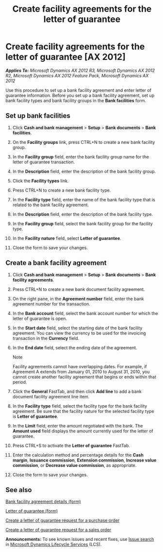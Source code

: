 ﻿---
title: Create facility agreements for the letter of guarantee
TOCTitle: Create facility agreements for the letter of guarantee
ms:assetid: b8e4fd9c-4f73-4461-a70a-e9528cea2ec1
ms:mtpsurl: https://technet.microsoft.com/en-us/library/Hh242761(v=AX.60)
ms:contentKeyID: 36059113
ms.date: 04/18/2014
mtps_version: v=AX.60
f1_keywords:
- Create facility agreements for the letter of guarantee
- facility agreements
---

# Create facility agreements for the letter of guarantee [AX 2012]


_**Applies To:** Microsoft Dynamics AX 2012 R3, Microsoft Dynamics AX 2012 R2, Microsoft Dynamics AX 2012 Feature Pack, Microsoft Dynamics AX 2012_

Use this procedure to set up a bank facility agreement and enter letter of guarantee information. Before you set up a bank facility agreement, set up bank facility types and bank facility groups in the **Bank facilities** form.

## Set up bank facilities

1.  Click **Cash and bank management** \> **Setup** \> **Bank documents** \> **Bank facilities**.

2.  On the **Facility groups** link, press CTRL+N to create a new bank facility group.

3.  In the **Facility group** field, enter the bank facility group name for the letter of guarantee transaction.

4.  In the **Description** field, enter the description of the bank facility group.

5.  Click the **Facility types** link.

6.  Press CTRL+N to create a new bank facility type.

7.  In the **Facility type** field, enter the name of the bank facility type that is related to the bank facility agreement.

8.  In the **Description** field, enter the description of the bank facility type.

9.  In the **Facility group** field, select the bank facility group for the facility type.

10. In the **Facility nature** field, select **Letter of guarantee**.

11. Close the form to save your changes.

## Create a bank facility agreement

1.  Click **Cash and bank management** \> **Setup** \> **Bank documents** \> **Bank facility agreements**.

2.  Press CTRL+N to create a new bank document facility agreement.

3.  On the right pane, in the **Agreement number** field, enter the bank agreement number for the transaction.

4.  In the **Bank account** field, select the bank account number for which the letter of guarantee is open.

5.  In the **Start date** field, select the starting date of the bank facility agreement. You can view the currency to be used for the invoicing transaction in the **Currency** field.

6.  In the **End date** field, select the ending date of the agreement.
    

    > [!NOTE]
    > <P>Facility agreements cannot have overlapping dates. For example, if Agreement A extends from January 01, 2010 to August 31, 2010, you cannot create another facility agreement that begins or ends within that period.</P>



7.  Click the **General** FastTab, and then click **Add line** to add a bank document facility agreement line item.

8.  In the **Facility type** field, select the facility type for the bank facility agreement. Be sure that the facility nature for the selected facility type is **Letter of guarantee**.

9.  In the **Limit** field, enter the amount negotiated with the bank. The **Amount used** field displays the amount currently used for the letter of guarantee.

10. Press CTRL+S to activate the **Letter of guarantee** FastTab.

11. Enter the calculation method and percentage details for the **Cash margin**, **Issuance commission**, **Extension commission**, **Increase value commission**, or **Decrease value commission**, as appropriate.

12. Close the form to save your changes.

## See also

[Bank facility agreement details (form)](https://technet.microsoft.com/en-us/library/hh209692\(v=ax.60\))

[Letter of guarantee (form)](https://technet.microsoft.com/en-us/library/hh227662\(v=ax.60\))

[Create a letter of guarantee request for a purchase order](create-a-letter-of-guarantee-request-for-a-purchase-order.md)

[Create a letter of guarantee request for a sales order](create-a-letter-of-guarantee-request-for-a-sales-order.md)

  
**Announcements:** To see known issues and recent fixes, use [Issue search](http://go.microsoft.com/fwlink/?linkid=389258) in [Microsoft Dynamics Lifecycle Services](http://go.microsoft.com/fwlink/?linkid=306505) (LCS).

